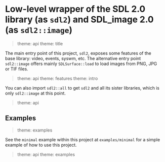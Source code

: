 # Low-level wrapper of the SDL 2.0 library (as `sdl2`) and SDL_image 2.0 (as `sdl2::image`)

> theme: api
> theme: title

The main entry point of this project, `sdl2`, exposes some features of the base
library: video, events, syswm, etc. The alternative entry point `sdl2::image` offers
mainly `SDLSurface::load` to load images from PNG, JPG or TIF files.

> theme: api
> theme: features
> theme: intro

You can also import `sdl2::all` to get `sdl2` and all its sister libraries, which is only
`sdl2::image` at this point.

> theme: api

## Examples

> theme: examples

See the `minimal` example within this project at `examples/minimal` for a simple example
of how to use this project.

> theme: api
> theme: examples

